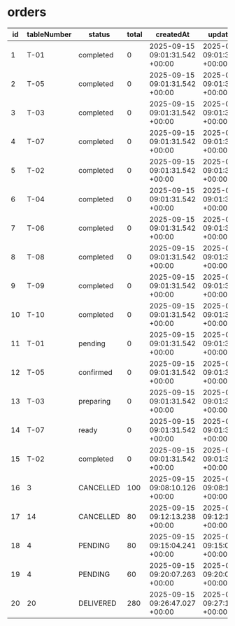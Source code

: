 # orders

| id | tableNumber | status | total | createdAt | updatedAt | customerId |
| --- | --- | --- | --- | --- | --- | --- |
| 1 | T-01 | completed | 0 | 2025-09-15 09:01:31.542 +00:00 | 2025-09-15 09:01:31.542 +00:00 | 1 |
| 2 | T-05 | completed | 0 | 2025-09-15 09:01:31.542 +00:00 | 2025-09-15 09:01:31.542 +00:00 | 2 |
| 3 | T-03 | completed | 0 | 2025-09-15 09:01:31.542 +00:00 | 2025-09-15 09:01:31.542 +00:00 | 3 |
| 4 | T-07 | completed | 0 | 2025-09-15 09:01:31.542 +00:00 | 2025-09-15 09:01:31.542 +00:00 | 4 |
| 5 | T-02 | completed | 0 | 2025-09-15 09:01:31.542 +00:00 | 2025-09-15 09:01:31.542 +00:00 | 5 |
| 6 | T-04 | completed | 0 | 2025-09-15 09:01:31.542 +00:00 | 2025-09-15 09:01:31.542 +00:00 | 6 |
| 7 | T-06 | completed | 0 | 2025-09-15 09:01:31.542 +00:00 | 2025-09-15 09:01:31.542 +00:00 | 7 |
| 8 | T-08 | completed | 0 | 2025-09-15 09:01:31.542 +00:00 | 2025-09-15 09:01:31.542 +00:00 | 8 |
| 9 | T-09 | completed | 0 | 2025-09-15 09:01:31.542 +00:00 | 2025-09-15 09:01:31.542 +00:00 | 9 |
| 10 | T-10 | completed | 0 | 2025-09-15 09:01:31.542 +00:00 | 2025-09-15 09:01:31.542 +00:00 | 10 |
| 11 | T-01 | pending | 0 | 2025-09-15 09:01:31.542 +00:00 | 2025-09-15 09:01:31.542 +00:00 | 1 |
| 12 | T-05 | confirmed | 0 | 2025-09-15 09:01:31.542 +00:00 | 2025-09-15 09:01:31.542 +00:00 | 2 |
| 13 | T-03 | preparing | 0 | 2025-09-15 09:01:31.542 +00:00 | 2025-09-15 09:01:31.542 +00:00 | 3 |
| 14 | T-07 | ready | 0 | 2025-09-15 09:01:31.542 +00:00 | 2025-09-15 09:01:31.542 +00:00 | 4 |
| 15 | T-02 | completed | 0 | 2025-09-15 09:01:31.542 +00:00 | 2025-09-15 09:01:31.542 +00:00 | 5 |
| 16 | 3 | CANCELLED | 100 | 2025-09-15 09:08:10.126 +00:00 | 2025-09-15 09:08:15.690 +00:00 | 13 |
| 17 | 14 | CANCELLED | 80 | 2025-09-15 09:12:13.238 +00:00 | 2025-09-15 09:12:17.622 +00:00 | 14 |
| 18 | 4 | PENDING | 80 | 2025-09-15 09:15:04.241 +00:00 | 2025-09-15 09:15:04.243 +00:00 | 15 |
| 19 | 4 | PENDING | 60 | 2025-09-15 09:20:07.263 +00:00 | 2025-09-15 09:20:07.269 +00:00 |  |
| 20 | 20 | DELIVERED | 280 | 2025-09-15 09:26:47.027 +00:00 | 2025-09-15 09:27:13.975 +00:00 |  |
